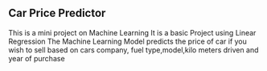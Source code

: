 ## Car Price Predictor
This is a mini project on Machine Learning 
It is a basic Project using Linear Regression
The Machine Learning Model predicts the price of car if you wish to sell based on cars company,
fuel type,model,kilo meters driven and year of purchase